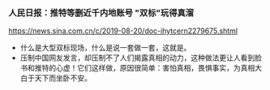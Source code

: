 ### 人民日报：推特等删近千内地账号 "双标"玩得真溜
https://news.sina.com.cn/c/2019-08-20/doc-ihytcern2279675.shtml
- 什么是大型双标现场，什么是说一套做一套，这就是。
- 压制中国网友发言，却压制不了人们揭露真相的动力，这种做法更让人看到脸书和推特的心虚！它们这样做，原因很简单：害怕真相，畏惧事实，为真相大白于天下而坐卧不安。